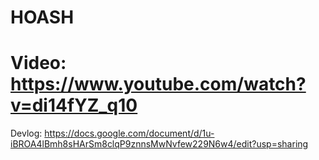 # HOASH
# Video: https://www.youtube.com/watch?v=di14fYZ_q10
Devlog: https://docs.google.com/document/d/1u-iBROA4lBmh8sHArSm8clqP9znnsMwNvfew229N6w4/edit?usp=sharing

